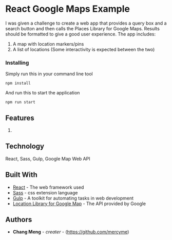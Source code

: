 # React Google Maps Example

I was given a challenge to create a web app that provides a query box and a search button and then calls the Places Library for Google Maps. Results should be formatted to give a good user experience.
The app includes:
  1. A map with location markers/pins
  2. A list of locations (Some interactivity is expected between the two)
  
### Installing

Simply run this in your command line tool

```
npm install
```

And run this to start the application

```
npm run start
```
## Features
1. 


## Technology

React,
Sass,
Gulp,
Google Map Web API


## Built With

* [React](https://facebook.github.io/react/) - The web framework used
* [Sass](http://sass-lang.com/) -  css extension language
* [Gulp](https://gulpjs.com/) - A toolkit for automating tasks in web development
* [Location Library for Google Map](https://developers.google.com/maps/documentation/javascript/places) - The API provided by Google

## Authors

* **Chang Meng** - *creater* - (https://github.com/mercyme)

